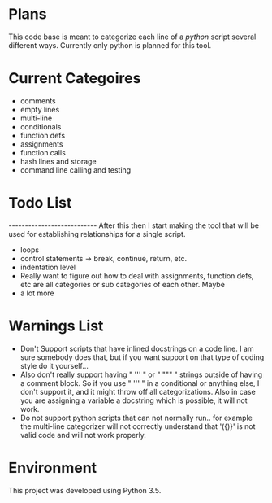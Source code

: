 # Plans
This code base is meant to categorize each line of a *python* script several different ways. Currently only python is planned for this tool.

# Current Categoires
* comments
* empty lines
* multi-line
* conditionals
* function defs
* assignments
* function calls
* hash lines and storage
* command line calling and testing



# Todo List
--------------------------- After this then I start making the tool that will be used for establishing relationships for a single script.
* loops
* control statements -> break, continue, return, etc.
* indentation level
* Really want to figure out how to deal with assignments, function defs, etc are all categories or sub categories of each other. Maybe
* a lot more

# Warnings List
* Don't Support scripts that have inlined docstrings on a code line. I am sure somebody does that, but if you want support on that type of coding style do it yourself...
* Also don't really support having " ''' " or " """ " strings outside of having a comment block. So if you use " ''' " in a conditional or anything else, I don't support it, and it might throw off all categorizations. Also in case you are assigning a variable a docstring which is possible, it will not work.
* Do not support python scripts that can not normally run.. for example the multi-line categorizer will not correctly understand that '({)}' is not valid code and will not work properly.

# Environment
This project was developed using Python 3.5.